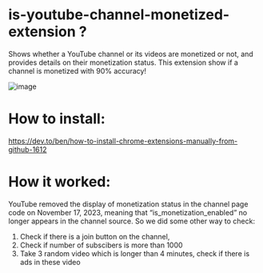 # is-youtube-channel-monetized-extension ?

Shows whether a YouTube channel or its videos are monetized or not, and provides details on their monetization status.
This extension show if a channel is monetized with 90% accuracy! 

![image](https://github.com/YT-Advanced/is-youtube-channel-monetized-extension/assets/70064328/839b9cd9-0975-4c5d-987e-8b4e7a8320e9)

# How to install:
https://dev.to/ben/how-to-install-chrome-extensions-manually-from-github-1612

# How it worked:
YouTube removed the display of monetization status in the channel page code on November 17, 2023, meaning that “is_monetization_enabled” no longer appears in the channel source. So we did some other way to check:
1. Check if there is a join button on the channel,
2. Check if number of subscibers is more than 1000
3. Take 3 random video which is longer than 4 minutes, check if there is ads in these video
